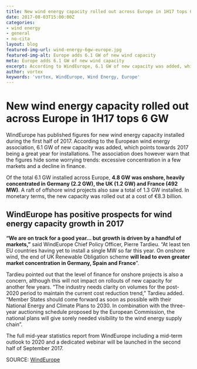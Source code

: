 ```yaml
---
title: New wind energy capacity rolled out across Europe in 1H17 tops 6 GW
date: 2017-08-03T15:00:00Z
categories:
- wind energy
- general
- no-cita
layout: blog
featured-img-url: wind-energy-6gw-europe.jpg
featured-img-alt: Europe adds 6.1 GW of new wind capacity
meta: Europe adds 6.1 GW of new wind capacity
excerpt: According to WindEurope, 6.1 GW of new capacity was added, which points towards 2017 being a great year for installations. 
author: vortex
keywords: 'vortex, WindEurope, Wind Energy, Europe'
---
```




# New wind energy capacity rolled out across Europe in 1H17 tops 6 GW
WindEurope has published figures for new wind energy capacity installed during the first half of 2017. According to the European wind energy association, 6.1 GW of new capacity was added, which points towards 2017 being a great year for installations. The association does however warn that the figures hide some worrying trends: excessive concentration in a few markets and a decline in finance.
 
Of the total 6.1 GW installed across Europe, **4.8 GW was onshore, heavily concentrated in Germany (2.2 GW), the UK (1.2 GW) and France (492 MW)**. A raft of offshore wind projects also saw a total of 1.3 GW installed. In monetary terms, the new capacity was rolled out at a cost of €8.3 billion.

## WindEurope has positive prospects for wind energy capacity growth in 2017

**“We are on track for a good year… but growth is driven by a handful of markets,”** said WindEurope Chief Policy Officer, Pierre Tardieu. “At least ten EU countries having yet to install a single MW so far this year. On onshore wind, the end of UK Renewable Obligation scheme **will lead to even greater market concentration in Germany, Spain and France**”.
 
Tardieu pointed out that the level of finance for onshore projects is also a concern, although this will not impact on rollouts of new capacity for another few years. “The industry needs clarity on volumes for the post-2020 period to maintain the current cost reduction trend,” Tardieu added. “Member States should come forward as soon as possible with their National Energy and Climate Plans to 2030. In combination with the three-year auctioning schedule proposed by the European Commission, the national plans will give sorely needed visibility to the wind energy supply chain”.

The full mid-year statistics report from WindEurope including a mid-term outlook to 2020 and a dedicated webinar will be launched in the second half of September 2017.

SOURCE: <a href="https://windeurope.org/newsroom/europe-adds-6-1-gw-wind-energy-capacity-first-half-2017" target="_blank">WindEurope</a>
